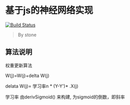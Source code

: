 # 基于js的神经网络实现

[![Build Status](https://secure.travis-ci.org/rainlst/neural-network.png?branch=master)](http://secure.travis-ci.org/rainlst/neural-network)

> By stone


## 算法说明

权重更新算法

W(j)=W(j)+delta W(j)

delata W(j)= 学习率n * (Y-Y')* .X(j)


学习率 由derivSigmoid() 来构建, 为sigmoid的倒数，即斜率




